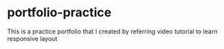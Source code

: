 # portfolio-practice
This is a practice portfolio that I created by referring video tutorial to learn responsive layout
